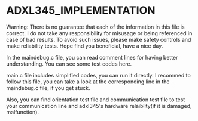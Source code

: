 # ADXL345_IMPLEMENTATION

Warning: There is no guarantee that each of the information in this file is correct.
I do not take any responsibility for misusage or being referenced in case of bad results.
To avoid such issues, please make safety controls and make reliability tests.
Hope find you beneficial, have a nice day.



In the maindebug.c file, you can  read comment lines for having better understanding.
You can see some test codes here. 

main.c file includes simplified codes, you can run it directly. I recommed to follow this file,
you can take a look at the corresponding line in the maindebug.c file, if you get stuck.
 
Also, you can find orientation test file and communication test file to test your communication line
and adxl345's hardware relaiblity(if it is damaged, malfunction).
